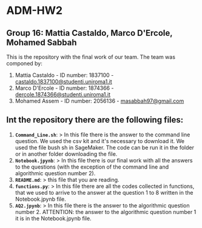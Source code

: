 # ADM-HW2

## Group 16: Mattia Castaldo, Marco D'Ercole, Mohamed Sabbah

This is the repository with the final work of our team.
The team was componed by:
1) Mattia Castaldo - ID number: 1837100 - castaldo.1837100@studenti.uniroma1.it
2) Marco D'Ercole - ID number: 1874366 - dercole.1874366@studenti.uniroma1.it
3) Mohamed Assem - ID number: 2056136 - masabbah97@gmail.com

## Int the repository there are the following files:

1. __`Command_Line.sh`__: 
            > In this file there is the answer to the command line question. We used the csv kit and it's necessary to download it. We used the file bush sh in SageMaker. The code can be run it in the folder or in another folder downloading the file.
2. __`Notebook.jpynb`__: 
            > In this file there is our final work with all the answers to the questions (with the exception of the command line and algorithmic question number 2).
3. __`README.md`__: 
            > this file that you are reading.
4. __`functions.py`__: 
            > In this file there are all the codes collected in functions, that we used to arrive to the answer at the question 1 to 8 written in the Notebook.jpynb file.
5. __`AQ2.jpynb`__: 
            > In this file there is the answer to the algorithmic question number 2. ATTENTION: the answer to the algorithmic question number 1 it is in the Notebook.jpynb file.
